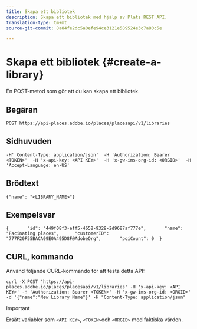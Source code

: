 ```yaml
---
title: Skapa ett bibliotek
description: Skapa ett bibliotek med hjälp av Plats REST API.
translation-type: tm+mt
source-git-commit: 8a84fe2dc5a0efe94ce3121e589524e3c7a80c5e

---
```



# Skapa ett bibliotek {#create-a-library}

En POST-metod som gör att du kan skapa ett bibliotek.

## Begäran

```text
POST https://api-places.adobe.io/places/placesapi/v1/libraries
```

## Sidhuvuden

```text
-H' Content-Type: application/json'  -H 'Authorization: Bearer <TOKEN>'  -H 'x-api-key: <API KEY>'  -H 'x-gw-ims-org-id: <ORGID>'  -H 'Accept-Language: en-US'
```

## Brödtext

```text
{"name": "<LIBRARY_NAME>"}
```

## Exempelsvar

```text
{       "id": "449f08f3-eff5-4658-9329-2d9687af777e",       "name": "Facinating places",      "customerID": "777F20F55BACA09E0A495D8F@AdobeOrg",       "poiCount": 0  }
```

## CURL, kommando

Använd följande CURL-kommando för att testa detta API:

```text
curl -X POST 'https://api-places.adobe.io/places/placesapi/v1/libraries' -H 'x-api-key: <API KEY>' -H 'Authorization: Bearer <TOKEN>' -H 'x-gw-ims-org-id: <ORGID>' -d '{"name":"New Library Name"}' -H "Content-Type: application/json"
```

>[!IMPORTANT]
>
>Ersätt variabler som `<API KEY>`, `<TOKEN>`och `<ORGID>` med faktiska värden.

